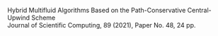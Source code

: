 Hybrid Multifluid Algorithms Based on the Path-Conservative Central-Upwind Scheme  
Journal of Scientific Computing, 89 (2021), Paper No. 48, 24 pp.
